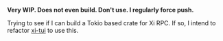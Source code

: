 **Very WIP. Does not even build. Don't use. I regularly force push.**

Trying to see if I can build a Tokio based crate for Xi RPC. If so, I intend to
refactor [xi-tui](https://github.com/little-dude/xi-tui/) to use this.
